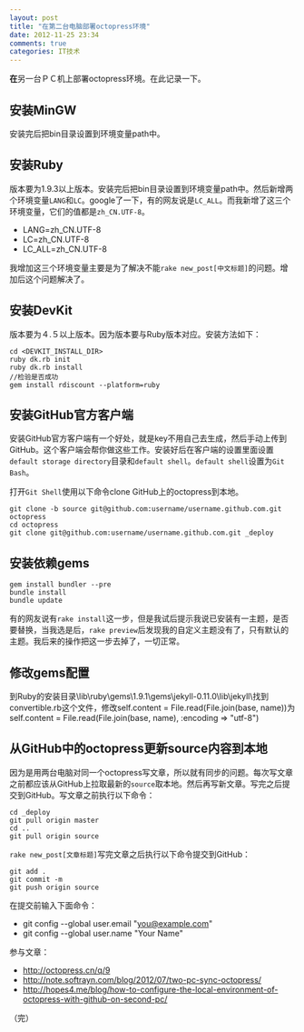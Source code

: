```yaml
---
layout: post
title: "在第二台电脑部署octopress环境"
date: 2012-11-25 23:34
comments: true
categories: IT技术
---
```

**在**另一台ＰＣ机上部署octopress环境。在此记录一下。
##  安装MinGW  ##
安装完后把bin目录设置到环境变量path中。
## 安装Ruby ##
版本要为1.9.3以上版本。安装完后把bin目录设置到环境变量path中。然后新增两个环境变量`LANG`和`LC`。google了一下，有的网友说是`LC_ALL`。而我新增了这三个环境变量，它们的值都是`zh_CN.UTF-8`。

- LANG=zh_CN.UTF-8
- LC=zh_CN.UTF-8
- LC_ALL=zh_CN.UTF-8

我增加这三个环境变量主要是为了解决不能`rake new_post[中文标题]`的问题。增加后这个问题解决了。
<!-- more -->
## 安装DevKit ##
版本要为４.５以上版本。因为版本要与Ruby版本对应。安装方法如下：

```
cd <DEVKIT_INSTALL_DIR>
ruby dk.rb init
ruby dk.rb install
//检验是否成功
gem install rdiscount --platform=ruby
```

## 安装GitHub官方客户端 ##
安装GitHub官方客户端有一个好处，就是key不用自己去生成，然后手动上传到GitHub。这个客户端会帮你做这些工作。安装好后在客户端的设置里面设置`default storage directory`目录和`default shell`。`default shell`设置为`Git Bash`。

打开`Git Shell`使用以下命令clone GitHub上的octopress到本地。

```
git clone -b source git@github.com:username/username.github.com.git octopress
cd octopress
git clone git@github.com:username/username.github.com.git _deploy
```

## 安装依赖gems ##

```
gem install bundler --pre 
bundle install
bundle update
```

有的网友说有`rake install`这一步，但是我试后提示我说已安装有一主题，是否要替换，当我选是后，`rake preview`后发现我的自定义主题没有了，只有默认的主题。我后来的操作把这一步去掉了，一切正常。
## 修改gems配置 ##
到Ruby的安装目录\lib\ruby\gems\1.9.1\gems\jekyll-0.11.0\lib\jekyll\找到convertible.rb这个文件，修改self.content = File.read(File.join(base, name))为self.content = File.read(File.join(base, name), :encoding => "utf-8")
## 从GitHub中的octopress更新source内容到本地 ##
因为是用两台电脑对同一个octopress写文章，所以就有同步的问题。每次写文章之前都应该从GitHub上拉取最新的`source`取本地。然后再写新文章。写完之后提交到GitHub。写文章之前执行以下命令：

```
cd _deploy
git pull origin master
cd ..
git pull origin source
```

`rake new_post[文章标题]`写完文章之后执行以下命令提交到GitHub：

```
git add .
git commit -m
git push origin source
```

在提交前输入下面命令：

- git config --global user.email "you@example.com"
-  git config --global user.name "Your Name"

参与文章：

- http://octopress.cn/q/9
- http://note.softrayn.com/blog/2012/07/two-pc-sync-octopress/
- http://hopes4.me/blog/how-to-configure-the-local-environment-of-octopress-with-github-on-second-pc/

（完）
